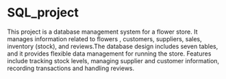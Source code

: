 # SQL_project
This project is a database management system for a flower store. It manages information related to flowers , customers, suppliers, sales, inventory (stock), and reviews.The database design includes seven tables, and it provides  flexible data management for running the store. Features include tracking stock levels, managing supplier and customer information, recording transactions and handling reviews.
